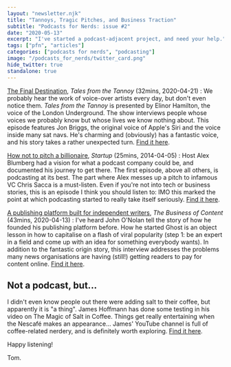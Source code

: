 ```yaml
---
layout: "newsletter.njk"
title: "Tannoys, Tragic Pitches, and Business Traction"
subtitle: "Podcasts for Nerds: issue #2"
date: "2020-05-13"
excerpt: "I've started a podcast-adjacent project, and need your help."
tags: ["pfn", "articles"]
categories: ["podcasts for nerds", "podcasting"]
image: "/podcasts_for_nerds/twitter_card.png"
hide_twitter: true
standalone: true
---
```


[The Final Destination](https://overcast.fm/+ZsHO6amM8), *Tales from the Tannoy* (32mins, 2020-04-21)
: We probably hear the work of voice-over artists every day, but don't even notice them. *Tales from the Tannoy* is presented by Elinor Hamilton, the voice of the London Underground. The show interviews people whose voices we probably know but whose lives we know nothing about. This episode features Jon Briggs, the original voice of Apple's Siri and the voice inside many sat navs. He's charming and (obviously) has a fantastic voice, and his story takes a rather unexpected turn. [Find it here](https://overcast.fm/+ZsHO6amM8).

[How not to pitch a billionaire](https://gimletmedia.com/shows/startup/6nh3zg/gimlet-1-how-not-to-pitch-a-billionaire), *Startup* (25mins, 2014-04-05)
: Host Alex Blumberg had a vision for what a podcast company could be, and documented his journey to get there. The first episode, above all others, is podcasting at its best. The part where Alex messes up a pitch to infamous VC Chris Sacca is a must-listen. Even if you're not into tech or business stories, this is an episode I think you should listen to: IMO this marked the point at which podcasting started to really take itself seriously. [Find it here](https://gimletmedia.com/shows/startup/6nh3zg/gimlet-1-how-not-to-pitch-a-billionaire).

[A publishing platform built for independent writers](https://overcast.fm/+Lr-kJYCUA), *The Business of Content* (43mins, 2020-04-13)
: I've heard John O'Nolan tell the story of how he founded his publishing platform before. How he started Ghost is an object lesson in how to capitalise on a flash of viral popularity (step 1: be an expert in a field and come up with an idea for something everybody wants). In addition to the fantastic origin story, this interview addresses the problems many news organisations are having (still!) getting readers to pay for content online. [Find it here](https://overcast.fm/+Lr-kJYCUA).

## Not a podcast, but...

I didn't even know people out there were adding salt to their coffee, but apparently it is "a thing". James Hoffmann has done some testing in his video on The Magic of Salt in Coffee. Things get really entertaining when the Nescafé makes an appearance... James' YouTube channel is full of coffee-related nerdery, and is definitely worth exploring. [Find it here](https://www.youtube.com/watch?v=9PUWQQ-joKE).

Happy listening!

Tom.
